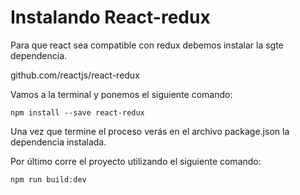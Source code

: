 # Instalando React-redux

Para que react sea compatible con redux
debemos instalar la sgte dependencia.

github.com/reactjs/react-redux

Vamos a la terminal y ponemos el siguiente comando:

`npm install --save react-redux`

Una vez que termine el proceso verás en el archivo package.json la dependencia instalada.

Por último corre el proyecto utilizando el siguiente comando:

`npm run build:dev`
